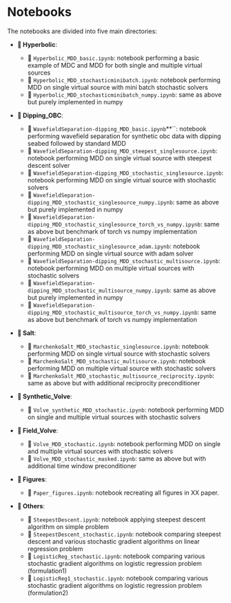# Notebooks

The notebooks are divided into five main directories:

* **:open_file_folder: Hyperbolic**:

  - :orange_book: ``Hyperbolic_MDD_basic.ipynb``: notebook performing a basic example of MDC and MDD for both single and multiple virtual sources
  - :orange_book: ``Hyperbolic_MDD_stochasticminibatch.ipynb``: notebook performing MDD on single virtual source with mini batch stochastic solvers
  - :orange_book: ``Hyperbolic_MDD_stochasticminibatch_numpy.ipynb``: same as above but purely implemented in numpy

* **:open_file_folder: Dipping_OBC**: 
  - :orange_book: ``WavefieldSeparation-dipping_MDD_basic.ipynb``**``: notebook performing wavefield separation for synthetic obc data with dipping seabed followed by standard MDD
  - :orange_book: ``WavefieldSeparation-dipping_MDD_steepest_singlesource.ipynb``: notebook performing MDD on single virtual source with steepest descent solver
  - :orange_book: ``WavefieldSeparation-dipping_MDD_stochastic_singlesource.ipynb``: notebook performing MDD on single virtual source with stochastic solvers
  - :orange_book: ``WavefieldSeparation-dipping_MDD_stochastic_singlesource_numpy.ipynb``: same as above but purely implemented in numpy
  - :orange_book: ``WavefieldSeparation-dipping_MDD_stochastic_singlesource_torch_vs_numpy.ipynb``: same as above but benchmark of torch vs numpy implementation
  - :orange_book: ``WavefieldSeparation-dipping_MDD_stochastic_singlesource_adam.ipynb``: notebook performing MDD on single virtual source with adam solver
  - :orange_book: ``WavefieldSeparation-dipping_MDD_stochastic_multisource.ipynb``: notebook performing MDD on multiple virtual sources with stochastic solvers
  - :orange_book: ``WavefieldSeparation-dipping_MDD_stochastic_multisource_numpy.ipynb``: same as above but purely implemented in numpy
  - :orange_book: ``WavefieldSeparation-dipping_MDD_stochastic_multisource_torch_vs_numpy.ipynb``: same as above but benchmark of torch vs numpy implementation

* **:open_file_folder: Salt**: 
  - :orange_book: ``MarchenkoSalt_MDD_stochastic_singlesource.ipynb``: notebook performing MDD on single virtual source with stochastic solvers
  - :orange_book: ``MarchenkoSalt_MDD_stochastic_multisource.ipynb``: notebook performing MDD on multiple virtual source with stochastic solvers
  - :orange_book: ``MarchenkoSalt_MDD_stochastic_multisource_reciprocity.ipynb``: same as above but with additional reciprocity preconditioner
  
* **:open_file_folder: Synthetic_Volve**: 
  - :orange_book: ``Volve_synthetic_MDD_stochastic.ipynb``: notebook performing MDD on single and multiple virtual sources with stochastic solvers
  
* **:open_file_folder: Field_Volve**: 
  - :orange_book: ``Volve_MDD_stochastic.ipynb``: notebook performing MDD on single and multiple virtual sources with stochastic solvers
  - :orange_book: ``Volve_MDD_stochastic_masked.ipynb``: same as above but with additional time window preconditioner
  
* **:open_file_folder: Figures**: 
  - :orange_book: ``Paper_figures.ipynb``: notebook recreating all figures in XX paper.

* **:open_file_folder: Others**: 
  - :orange_book: ``SteepestDescent.ipynb``: notebook applying steepest descent algorithm on simple problem
  - :orange_book: ``SteepestDescent_stochastic.ipynb``: notebook comparing steepest descent and various stochastic gradient algorithms on linear regression problem
  - :orange_book: ``LogisticReg_stochastic.ipynb``: notebook comparing various stochastic gradient algorithms on logistic regression problem (formulation1)
  - :orange_book: ``LogisticReg1_stochastic.ipynb``: notebook comparing various stochastic gradient algorithms on logistic regression problem (formulation2)
